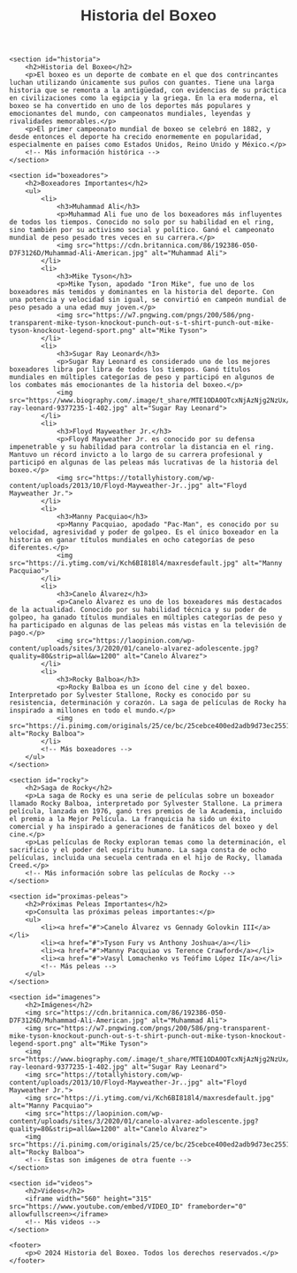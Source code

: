 <!DOCTYPE html>
<html lang="es">
<head>
    <meta charset="UTF-8">
    <meta name="viewport" content="width=device-width, initial-scale=1.0">
    <title>Historia del Boxeo</title>
    <style>
        /* Estilos CSS para resaltar cosas importantes */
        body {
            font-family: Arial, sans-serif;
        }
        h1, h2 {
            color: #333;
        }
        .important {
            color: red;
            font-weight: bold;
        }
        section {
            margin-bottom: 30px;
        }
        img {
            max-width: 100%;
            height: auto;
            margin-bottom: 15px;
        }
    </style>
</head>
<body>
    <header>
        <h1>Historia del Boxeo</h1>
    </header>
    
    <section id="historia">
        <h2>Historia del Boxeo</h2>
        <p>El boxeo es un deporte de combate en el que dos contrincantes luchan utilizando únicamente sus puños con guantes. Tiene una larga historia que se remonta a la antigüedad, con evidencias de su práctica en civilizaciones como la egipcia y la griega. En la era moderna, el boxeo se ha convertido en uno de los deportes más populares y emocionantes del mundo, con campeonatos mundiales, leyendas y rivalidades memorables.</p>
        <p>El primer campeonato mundial de boxeo se celebró en 1882, y desde entonces el deporte ha crecido enormemente en popularidad, especialmente en países como Estados Unidos, Reino Unido y México.</p>
        <!-- Más información histórica -->
    </section>
    
    <section id="boxeadores">
        <h2>Boxeadores Importantes</h2>
        <ul>
            <li>
                <h3>Muhammad Ali</h3>
                <p>Muhammad Ali fue uno de los boxeadores más influyentes de todos los tiempos. Conocido no solo por su habilidad en el ring, sino también por su activismo social y político. Ganó el campeonato mundial de peso pesado tres veces en su carrera.</p>
                <img src="https://cdn.britannica.com/86/192386-050-D7F3126D/Muhammad-Ali-American.jpg" alt="Muhammad Ali">
            </li>
            <li>
                <h3>Mike Tyson</h3>
                <p>Mike Tyson, apodado "Iron Mike", fue uno de los boxeadores más temidos y dominantes en la historia del deporte. Con una potencia y velocidad sin igual, se convirtió en campeón mundial de peso pesado a una edad muy joven.</p>
                <img src="https://w7.pngwing.com/pngs/200/586/png-transparent-mike-tyson-knockout-punch-out-s-t-shirt-punch-out-mike-tyson-knockout-legend-sport.png" alt="Mike Tyson">
            </li>
            <li>
                <h3>Sugar Ray Leonard</h3>
                <p>Sugar Ray Leonard es considerado uno de los mejores boxeadores libra por libra de todos los tiempos. Ganó títulos mundiales en múltiples categorías de peso y participó en algunos de los combates más emocionantes de la historia del boxeo.</p>
                <img src="https://www.biography.com/.image/t_share/MTE1ODA0OTcxNjAzNjg2NzUx/sugar-ray-leonard-9377235-1-402.jpg" alt="Sugar Ray Leonard">
            </li>
            <li>
                <h3>Floyd Mayweather Jr.</h3>
                <p>Floyd Mayweather Jr. es conocido por su defensa impenetrable y su habilidad para controlar la distancia en el ring. Mantuvo un récord invicto a lo largo de su carrera profesional y participó en algunas de las peleas más lucrativas de la historia del boxeo.</p>
                <img src="https://totallyhistory.com/wp-content/uploads/2013/10/Floyd-Mayweather-Jr..jpg" alt="Floyd Mayweather Jr.">
            </li>
            <li>
                <h3>Manny Pacquiao</h3>
                <p>Manny Pacquiao, apodado "Pac-Man", es conocido por su velocidad, agresividad y poder de golpeo. Es el único boxeador en la historia en ganar títulos mundiales en ocho categorías de peso diferentes.</p>
                <img src="https://i.ytimg.com/vi/Kch6BI818l4/maxresdefault.jpg" alt="Manny Pacquiao">
            </li>
            <li>
                <h3>Canelo Álvarez</h3>
                <p>Canelo Álvarez es uno de los boxeadores más destacados de la actualidad. Conocido por su habilidad técnica y su poder de golpeo, ha ganado títulos mundiales en múltiples categorías de peso y ha participado en algunas de las peleas más vistas en la televisión de pago.</p>
                <img src="https://laopinion.com/wp-content/uploads/sites/3/2020/01/canelo-alvarez-adolescente.jpg?quality=80&strip=all&w=1200" alt="Canelo Álvarez">
            </li>
            <li>
                <h3>Rocky Balboa</h3>
                <p>Rocky Balboa es un ícono del cine y del boxeo. Interpretado por Sylvester Stallone, Rocky es conocido por su resistencia, determinación y corazón. La saga de películas de Rocky ha inspirado a millones en todo el mundo.</p>
                <img src="https://i.pinimg.com/originals/25/ce/bc/25cebce400ed2adb9d73ec2551e09b58.jpg" alt="Rocky Balboa">
            </li>
            <!-- Más boxeadores -->
        </ul>
    </section>
    
    <section id="rocky">
        <h2>Saga de Rocky</h2>
        <p>La saga de Rocky es una serie de películas sobre un boxeador llamado Rocky Balboa, interpretado por Sylvester Stallone. La primera película, lanzada en 1976, ganó tres premios de la Academia, incluido el premio a la Mejor Película. La franquicia ha sido un éxito comercial y ha inspirado a generaciones de fanáticos del boxeo y del cine.</p>
        <p>Las películas de Rocky exploran temas como la determinación, el sacrificio y el poder del espíritu humano. La saga consta de ocho películas, incluida una secuela centrada en el hijo de Rocky, llamada Creed.</p>
        <!-- Más información sobre las películas de Rocky -->
    </section>
    
    <section id="proximas-peleas">
        <h2>Próximas Peleas Importantes</h2>
        <p>Consulta las próximas peleas importantes:</p>
        <ul>
            <li><a href="#">Canelo Álvarez vs Gennady Golovkin III</a></li>
            <li><a href="#">Tyson Fury vs Anthony Joshua</a></li>
            <li><a href="#">Manny Pacquiao vs Terence Crawford</a></li>
            <li><a href="#">Vasyl Lomachenko vs Teófimo López II</a></li>
            <!-- Más peleas -->
        </ul>
    </section>
    
    <section id="imagenes">
        <h2>Imágenes</h2>
        <img src="https://cdn.britannica.com/86/192386-050-D7F3126D/Muhammad-Ali-American.jpg" alt="Muhammad Ali">
        <img src="https://w7.pngwing.com/pngs/200/586/png-transparent-mike-tyson-knockout-punch-out-s-t-shirt-punch-out-mike-tyson-knockout-legend-sport.png" alt="Mike Tyson">
        <img src="https://www.biography.com/.image/t_share/MTE1ODA0OTcxNjAzNjg2NzUx/sugar-ray-leonard-9377235-1-402.jpg" alt="Sugar Ray Leonard">
        <img src="https://totallyhistory.com/wp-content/uploads/2013/10/Floyd-Mayweather-Jr..jpg" alt="Floyd Mayweather Jr.">
        <img src="https://i.ytimg.com/vi/Kch6BI818l4/maxresdefault.jpg" alt="Manny Pacquiao">
        <img src="https://laopinion.com/wp-content/uploads/sites/3/2020/01/canelo-alvarez-adolescente.jpg?quality=80&strip=all&w=1200" alt="Canelo Álvarez">
        <img src="https://i.pinimg.com/originals/25/ce/bc/25cebce400ed2adb9d73ec2551e09b58.jpg" alt="Rocky Balboa">
        <!-- Estas son imágenes de otra fuente -->
    </section>
    
    <section id="videos">
        <h2>Videos</h2>
        <iframe width="560" height="315" src="https://www.youtube.com/embed/VIDEO_ID" frameborder="0" allowfullscreen></iframe>
        <!-- Más videos -->
    </section>
    
    <footer>
        <p>© 2024 Historia del Boxeo. Todos los derechos reservados.</p>
    </footer>
</body>
</html>






